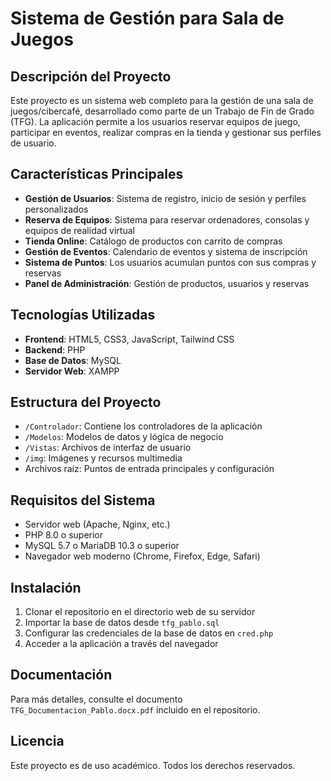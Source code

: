 # Sistema de Gestión para Sala de Juegos

## Descripción del Proyecto

Este proyecto es un sistema web completo para la gestión de una sala de juegos/cibercafé, desarrollado como parte de un Trabajo de Fin de Grado (TFG). La aplicación permite a los usuarios reservar equipos de juego, participar en eventos, realizar compras en la tienda y gestionar sus perfiles de usuario.

## Características Principales

- **Gestión de Usuarios**: Sistema de registro, inicio de sesión y perfiles personalizados
- **Reserva de Equipos**: Sistema para reservar ordenadores, consolas y equipos de realidad virtual
- **Tienda Online**: Catálogo de productos con carrito de compras
- **Gestión de Eventos**: Calendario de eventos y sistema de inscripción
- **Sistema de Puntos**: Los usuarios acumulan puntos con sus compras y reservas
- **Panel de Administración**: Gestión de productos, usuarios y reservas

## Tecnologías Utilizadas

- **Frontend**: HTML5, CSS3, JavaScript, Tailwind CSS
- **Backend**: PHP
- **Base de Datos**: MySQL
- **Servidor Web**: XAMPP

## Estructura del Proyecto

- `/Controlador`: Contiene los controladores de la aplicación
- `/Modelos`: Modelos de datos y lógica de negocio
- `/Vistas`: Archivos de interfaz de usuario
- `/img`: Imágenes y recursos multimedia
- Archivos raíz: Puntos de entrada principales y configuración

## Requisitos del Sistema

- Servidor web (Apache, Nginx, etc.)
- PHP 8.0 o superior
- MySQL 5.7 o MariaDB 10.3 o superior
- Navegador web moderno (Chrome, Firefox, Edge, Safari)

## Instalación

1. Clonar el repositorio en el directorio web de su servidor
2. Importar la base de datos desde `tfg_pablo.sql`
3. Configurar las credenciales de la base de datos en `cred.php`
4. Acceder a la aplicación a través del navegador

## Documentación

Para más detalles, consulte el documento `TFG_Documentacion_Pablo.docx.pdf` incluido en el repositorio.

## Licencia

Este proyecto es de uso académico. Todos los derechos reservados.